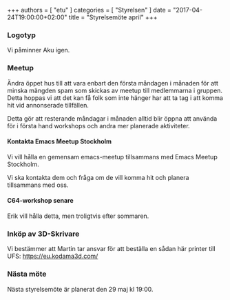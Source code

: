 +++
authors = [ "etu" ]
categories = [ "Styrelsen" ]
date = "2017-04-24T19:00:00+02:00"
title = "Styrelsemöte april"
+++
### Logotyp
Vi påminner Aku igen.

### Meetup
Ändra öppet hus till att vara enbart den första måndagen i månaden för att
minska mängden spam som skickas av meetup till medlemmarna i gruppen. Detta
hoppas vi att det kan få folk som inte hänger har att ta tag i att komma hit
vid annonserade tillfällen.

Detta gör att resterande måndagar i månaden alltid blir öppna att använda för
i första hand workshops och andra mer planerade aktiviteter.

#### Kontakta Emacs Meetup Stockholm
Vi vill hålla en gemensam emacs-meetup tillsammans med Emacs Meetup Stockholm.

Vi ska kontakta dem och fråga om de vill komma hit och planera tillsammans med oss.

#### C64-workshop senare
Erik vill hålla detta, men troligtvis efter sommaren.

### Inköp av 3D-Skrivare
Vi bestämmer att Martin tar ansvar för att beställa en sådan här printer till UFS:
https://eu.kodama3d.com/

### Nästa möte
Nästa styrelsemöte är planerat den 29 maj kl 19:00.
